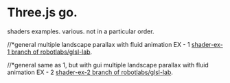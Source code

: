 # Three.js go.

shaders examples. various. not in a particular order.

//\*general
multiple landscape parallax with fluid animation
EX - 1 [shader-ex-1 branch of robotlabs/glsl-lab](https://github.com/robotlabs/glsl-lab/tree/shader-ex-1).

//\*general
same as 1, but with gui multiple landscape parallax with fluid animation
EX - 2 [shader-ex-2 branch of robotlabs/glsl-lab](https://github.com/robotlabs/glsl-lab/tree/shader-ex-2).
